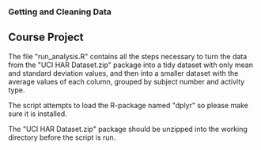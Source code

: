 ### Getting and Cleaning Data
## Course Project

The file "run_analysis.R" contains all the steps necessary to turn the data from the "UCI HAR Dataset.zip" package into a tidy dataset with only mean and standard deviation values, and then into a smaller dataset with the average values of each column, grouped by subject number and activity type.

The script attempts to load the R-package named "dplyr" so please make sure it is installed.

The "UCI HAR Dataset.zip" package should be unzipped into the working directory before the script is run.
